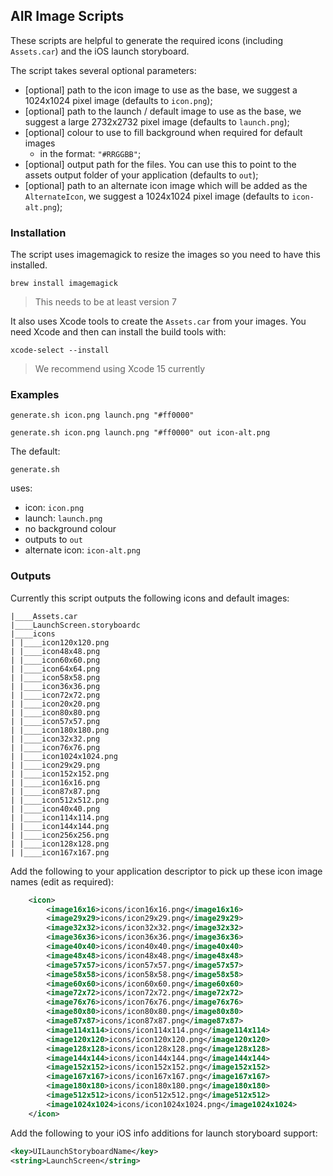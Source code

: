 

## AIR Image Scripts

These scripts are helpful to generate the required icons (including `Assets.car`) and the iOS launch storyboard.

The script takes several optional parameters:

- [optional] path to the icon image to use as the base, we suggest a 1024x1024 pixel image (defaults to `icon.png`);
- [optional] path to the launch / default image to use as the base, we suggest a large 2732x2732 pixel image (defaults to `launch.png`);
- [optional] colour to use to fill background when required for default images
  - in the format: `"#RRGGBB"`;
- [optional] output path for the files. You can use this to point to the assets output folder of your application (defaults to `out`);
- [optional] path to an alternate icon image which will be added as the `AlternateIcon`, we suggest a 1024x1024 pixel image (defaults to `icon-alt.png`);


### Installation

The script uses imagemagick to resize the images so you need to have this installed.

```
brew install imagemagick
```

> This needs to be at least version 7


It also uses Xcode tools to create the `Assets.car` from your images. You need Xcode and then can install the build tools with:

```
xcode-select --install
```

> We recommend using Xcode 15 currently


### Examples

```
generate.sh icon.png launch.png "#ff0000" 
```

```
generate.sh icon.png launch.png "#ff0000" out icon-alt.png
```


The default:

```
generate.sh
```

uses: 
- icon: `icon.png`
- launch: `launch.png`
- no background colour
- outputs to `out`
- alternate icon: `icon-alt.png`


### Outputs

Currently this script outputs the following icons and default images:

```
|____Assets.car
|____LaunchScreen.storyboardc
|____icons
| |____icon120x120.png
| |____icon48x48.png
| |____icon60x60.png
| |____icon64x64.png
| |____icon58x58.png
| |____icon36x36.png
| |____icon72x72.png
| |____icon20x20.png
| |____icon80x80.png
| |____icon57x57.png
| |____icon180x180.png
| |____icon32x32.png
| |____icon76x76.png
| |____icon1024x1024.png
| |____icon29x29.png
| |____icon152x152.png
| |____icon16x16.png
| |____icon87x87.png
| |____icon512x512.png
| |____icon40x40.png
| |____icon114x114.png
| |____icon144x144.png
| |____icon256x256.png
| |____icon128x128.png
| |____icon167x167.png
```

Add the following to your application descriptor to pick up these icon image names (edit as required):

```xml
    <icon>
        <image16x16>icons/icon16x16.png</image16x16>
        <image29x29>icons/icon29x29.png</image29x29>
        <image32x32>icons/icon32x32.png</image32x32>
        <image36x36>icons/icon36x36.png</image36x36>
        <image40x40>icons/icon40x40.png</image40x40>
        <image48x48>icons/icon48x48.png</image48x48>
        <image57x57>icons/icon57x57.png</image57x57>
        <image58x58>icons/icon58x58.png</image58x58>
        <image60x60>icons/icon60x60.png</image60x60>
        <image72x72>icons/icon72x72.png</image72x72>
        <image76x76>icons/icon76x76.png</image76x76>
        <image80x80>icons/icon80x80.png</image80x80>
        <image87x87>icons/icon87x87.png</image87x87>
        <image114x114>icons/icon114x114.png</image114x114>
        <image120x120>icons/icon120x120.png</image120x120>
        <image128x128>icons/icon128x128.png</image128x128>
        <image144x144>icons/icon144x144.png</image144x144>
        <image152x152>icons/icon152x152.png</image152x152>
        <image167x167>icons/icon167x167.png</image167x167>
        <image180x180>icons/icon180x180.png</image180x180>
        <image512x512>icons/icon512x512.png</image512x512>
        <image1024x1024>icons/icon1024x1024.png</image1024x1024>
    </icon>
```


Add the following to your iOS info additions for launch storyboard support:

```xml
<key>UILaunchStoryboardName</key>
<string>LaunchScreen</string>
```

